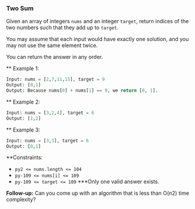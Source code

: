 ### Two Sum
Given an array of integers `nums` and an integer `target`, return indices of the two numbers such that they add up to `target`.

You may assume that each input would have exactly one solution, and you may not use the same element twice.

You can return the answer in any order.

 

** Example 1:
```py
Input: nums = [2,7,11,15], target = 9
Output: [0,1]
Output: Because nums[0] + nums[1] == 9, we return [0, 1].
```
** Example 2:
```py
Input: nums = [3,2,4], target = 6
Output: [1,2]
```
** Example 3:
```py
Input: nums = [3,3], target = 6
Output: [0,1]
```

**Constraints:

* ```py2 <= nums.length <= 104```
* ```py-109 <= nums[i] <= 109```
* ```py-109 <= target <= 109```
***Only one valid answer exists.
 

**Follow-up:** Can you come up with an algorithm that is less than O(n2) time complexity?

